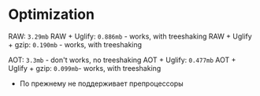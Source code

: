 # Optimization
RAW: `3.29mb`
RAW + Uglify: `0.886mb` - works, with treeshaking
RAW + Uglify + gzip: `0.190mb` - works, with treeshaking

AOT: `3.3mb` - don't works, no treeshaking
AOT + Uglify: `0.477mb`
AOT + Uglify + gzip: `0.099mb`- works, with treeshaking
 - По прежнему не поддерживает препроцессоры
